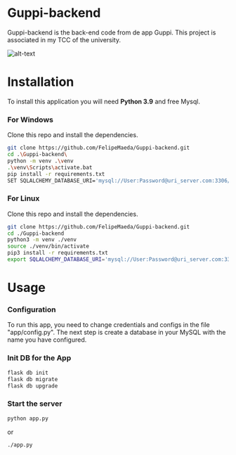 # Guppi-backend
Guppi-backend is the back-end code from de app Guppi. This project is associated in my TCC of the university.

![alt-text](prototype.gif)

# Installation
To install this application you will need **Python 3.9** and free Mysql. 

### For Windows
Clone this repo and install the dependencies.

```sh
git clone https://github.com/FelipeMaeda/Guppi-backend.git
cd .\Guppi-backend\
python -m venv .\venv
.\venv\Scripts\activate.bat
pip install -r requirements.txt
SET SQLALCHEMY_DATABASE_URI='mysql://User:Password@uri_server.com:3306/database'
```

### For Linux
Clone this repo and install the dependencies.

```sh
git clone https://github.com/FelipeMaeda/Guppi-backend.git
cd ./Guppi-backend
python3 -m venv ./venv
source ./venv/bin/activate
pip3 install -r requirements.txt
export SQLALCHEMY_DATABASE_URI='mysql://User:Password@uri_server.com:3306/database'
```

# Usage

### Configuration
To run this app, you need to change credentials and configs in the file "app/config.py". The next step is create a database in your MySQL with the name you have configured.

### Init DB for the App

```sh
flask db init
flask db migrate
flask db upgrade
```

### Start the server

```sh
python app.py
```

or

```sh
./app.py
```
